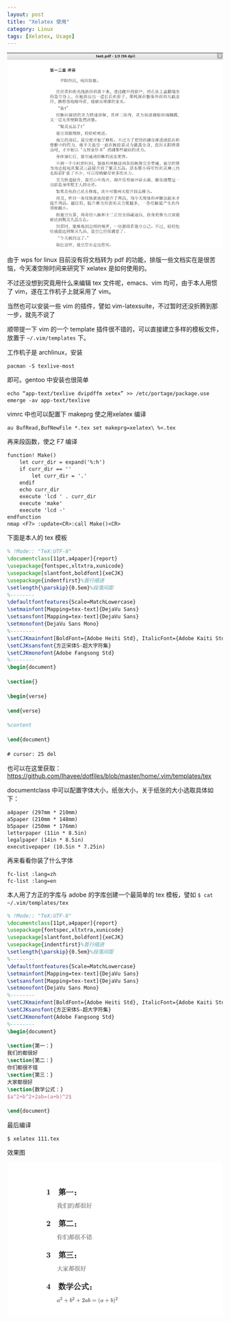 ```yaml
---
layout: post
title: "Xelatex 使用"
category: Linux
tags: [Xelatex, Usage]
---
```


![Xelatex new](/cdn/images/2012/06/xelatex-new.png "Xelatex new")

由于 wps for linux 目前没有将文档转为 pdf 的功能，排版一些文档实在是很苦恼，今天凑空隙时间来研究下 xelatex 是如何使用的。

<!-- more -->

不过还没想到究竟用什么来编辑 tex 文件呢，emacs、vim 均可，由于本人用惯了 vim，遂在工作机子上就采用了 vim。

当然也可以安装一些 vim 的插件，譬如 vim-latexsuite，不过暂时还没折腾到那一步，就先不说了

顺带提一下 vim 的一个 template 插件很不错的，可以直接建立多样的模板文件，放置于 `~/.vim/templates` 下。

工作机子是 archlinux，安装

    pacman -S texlive-most

即可。gentoo 中安装也很简单

    echo “app-text/texlive dvipdffm xetex” >> /etc/portage/package.use
    emerge -av app-text/texlive

vimrc 中也可以配置下 makeprg 使之用xelatex 编译

```viml
au BufRead,BufNewFile *.tex set makeprg=xelatex\ %<.tex
```

再来段函数，使之 F7 编译

```viml
function! Make()
    let curr_dir = expand('%:h')
    if curr_dir == ''
        let curr_dir = '.'
    endif
    echo curr_dir
    execute 'lcd ' . curr_dir
    execute 'make'
    execute 'lcd -'
endfunction
nmap <F7> :update<CR>:call Make()<CR>
```

下面是本人的 tex 模板

```tex
% !Mode:: "TeX:UTF-8"
\documentclass[11pt,a4paper]{report}
\usepackage{fontspec,xltxtra,xunicode}
\usepackage[slantfont,boldfont]{xeCJK}
\usepackage{indentfirst}%首行缩进
\setlength{\parskip}{0.5em}%段落间距
%--------
\defaultfontfeatures{Scale=MatchLowercase}
\setmainfont[Mapping=tex-text]{DejaVu Sans}
\setsansfont[Mapping=tex-text]{DejaVu Sans}
\setmonofont{DejaVu Sans Mono}
%--------
\setCJKmainfont[BoldFont={Adobe Heiti Std}, ItalicFont={Adobe Kaiti Std}]{Adobe Song Std}
\setCJKsansfont{方正宋体S-超大字符集}
\setCJKmonofont{Adobe Fangsong Std}
%--------
\begin{document}
 
\section{}
 
\begin{verse}
 
\end{verse}
 
%content
 
\end{document}
 
# cursor: 25 del
```

也可以在这里获取：https://github.com/Ihavee/dotfiles/blob/master/home/.vim/templates/tex

documentclass 中可以配置字体大小，纸张大小，关于纸张的大小选取具体如下：

    a4paper (297mm * 210mm)
    a5paper (210mm * 148mm)
    b5paper (250mm * 176mm)
    letterpaper (11in * 8.5in)
    legalpaper (14in * 8.5in)
    executivepaper (10.5in * 7.25in)

再来看看你装了什么字体

    fc-list :lang=zh
    fc-list :lang=en

本人用了方正的字库与 adobe 的字库创建一个最简单的 tex 模板，譬如 `$ cat ~/.vim/templates/tex`

```tex
% !Mode:: "TeX:UTF-8"
\documentclass[11pt,a4paper]{report}
\usepackage{fontspec,xltxtra,xunicode}
\usepackage[slantfont,boldfont]{xeCJK}
\usepackage{indentfirst}%首行缩进
\setlength{\parskip}{0.5em}%段落间距
%--------
\defaultfontfeatures{Scale=MatchLowercase}
\setmainfont[Mapping=tex-text]{DejaVu Sans}
\setsansfont[Mapping=tex-text]{DejaVu Sans}
\setmonofont{DejaVu Sans Mono}
%--------
\setCJKmainfont[BoldFont={Adobe Heiti Std}, ItalicFont={Adobe Kaiti Std}]{Adobe Song Std}
\setCJKsansfont{方正宋体S-超大字符集}
\setCJKmonofont{Adobe Fangsong Std}
%--------
\begin{document}
 
\section{第一：}
我们的都很好
\section{第二：}
你们都很不错
\section{第三：}
大家都很好
\section{数学公式：}
$a^2+b^2+2ab=(a+b)^2$
 
\end{document}
```

最后编译

    $ xelatex 111.tex

效果图

![Xelatex](/cdn/images/2012/06/xelatex.png "Xelatex")
